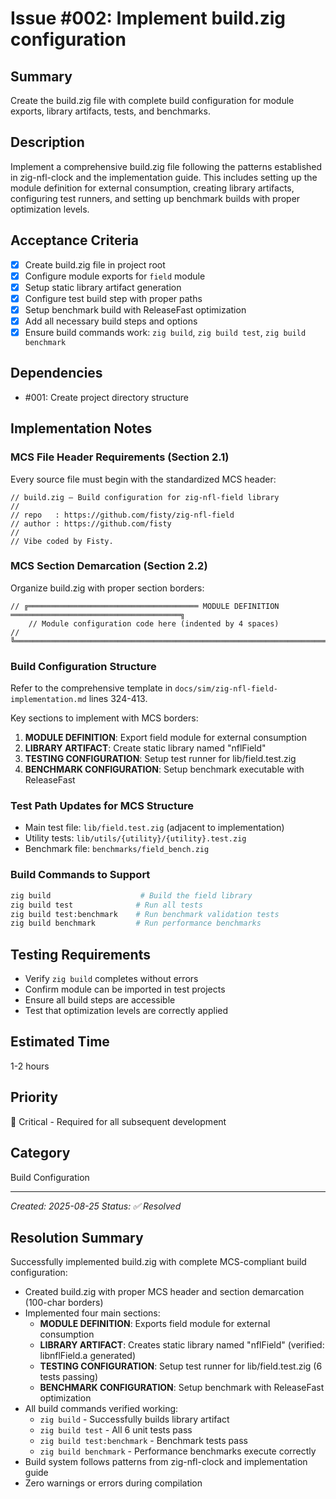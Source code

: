 # Issue #002: Implement build.zig configuration

## Summary
Create the build.zig file with complete build configuration for module exports, library artifacts, tests, and benchmarks.

## Description
Implement a comprehensive build.zig file following the patterns established in zig-nfl-clock and the implementation guide. This includes setting up the module definition for external consumption, creating library artifacts, configuring test runners, and setting up benchmark builds with proper optimization levels.

## Acceptance Criteria
- [x] Create build.zig file in project root
- [x] Configure module exports for `field` module
- [x] Setup static library artifact generation
- [x] Configure test build step with proper paths
- [x] Setup benchmark build with ReleaseFast optimization
- [x] Add all necessary build steps and options
- [x] Ensure build commands work: `zig build`, `zig build test`, `zig build benchmark`

## Dependencies
- #001: Create project directory structure

## Implementation Notes

### MCS File Header Requirements (Section 2.1)
Every source file must begin with the standardized MCS header:
```zig
// build.zig — Build configuration for zig-nfl-field library
//
// repo   : https://github.com/fisty/zig-nfl-field
// author : https://github.com/fisty
//
// Vibe coded by Fisty.
```

### MCS Section Demarcation (Section 2.2)
Organize build.zig with proper section borders:
```zig
// ╔══════════════════════════════════════ MODULE DEFINITION ══════════════════════════════════════╗
    // Module configuration code here (indented by 4 spaces)
// ╚══════════════════════════════════════════════════════════════════════════════════════════════╝
```

### Build Configuration Structure
Refer to the comprehensive template in `docs/sim/zig-nfl-field-implementation.md` lines 324-413.

Key sections to implement with MCS borders:
1. **MODULE DEFINITION**: Export field module for external consumption
2. **LIBRARY ARTIFACT**: Create static library named "nflField"
3. **TESTING CONFIGURATION**: Setup test runner for lib/field.test.zig
4. **BENCHMARK CONFIGURATION**: Setup benchmark executable with ReleaseFast

### Test Path Updates for MCS Structure
- Main test file: `lib/field.test.zig` (adjacent to implementation)
- Utility tests: `lib/utils/{utility}/{utility}.test.zig`
- Benchmark file: `benchmarks/field_bench.zig`

### Build Commands to Support
```bash
zig build                    # Build the field library
zig build test              # Run all tests
zig build test:benchmark    # Run benchmark validation tests
zig build benchmark         # Run performance benchmarks
```

## Testing Requirements
- Verify `zig build` completes without errors
- Confirm module can be imported in test projects
- Ensure all build steps are accessible
- Test that optimization levels are correctly applied

## Estimated Time
1-2 hours

## Priority
🔴 Critical - Required for all subsequent development

## Category
Build Configuration

---
*Created: 2025-08-25*
*Status: ✅ Resolved*

## Resolution Summary
Successfully implemented build.zig with complete MCS-compliant build configuration:
- Created build.zig with proper MCS header and section demarcation (100-char borders)
- Implemented four main sections:
  - **MODULE DEFINITION**: Exports field module for external consumption
  - **LIBRARY ARTIFACT**: Creates static library named "nflField" (verified: libnflField.a generated)
  - **TESTING CONFIGURATION**: Setup test runner for lib/field.test.zig (6 tests passing)
  - **BENCHMARK CONFIGURATION**: Setup benchmark with ReleaseFast optimization
- All build commands verified working:
  - `zig build` - Successfully builds library artifact
  - `zig build test` - All 6 unit tests pass
  - `zig build test:benchmark` - Benchmark tests pass
  - `zig build benchmark` - Performance benchmarks execute correctly
- Build system follows patterns from zig-nfl-clock and implementation guide
- Zero warnings or errors during compilation